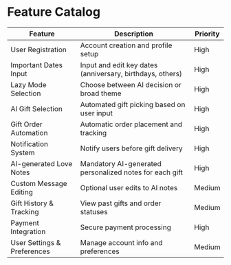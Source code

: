 # Feature Catalog

| Feature                   | Description                                               | Priority |
|---------------------------|-----------------------------------------------------------|----------|
| User Registration         | Account creation and profile setup                        | High     |
| Important Dates Input     | Input and edit key dates (anniversary, birthdays, others)| High     |
| Lazy Mode Selection       | Choose between AI decision or broad theme                 | High     |
| AI Gift Selection         | Automated gift picking based on user input                | High     |
| Gift Order Automation     | Automatic order placement and tracking                    | High     |
| Notification System       | Notify users before gift delivery                         | High     |
| AI-generated Love Notes   | Mandatory AI-generated personalized notes for each gift  | High     |
| Custom Message Editing    | Optional user edits to AI notes                            | Medium   |
| Gift History & Tracking   | View past gifts and order statuses                         | Medium   |
| Payment Integration       | Secure payment processing                                 | High     |
| User Settings & Preferences| Manage account info and preferences                       | Medium   |
